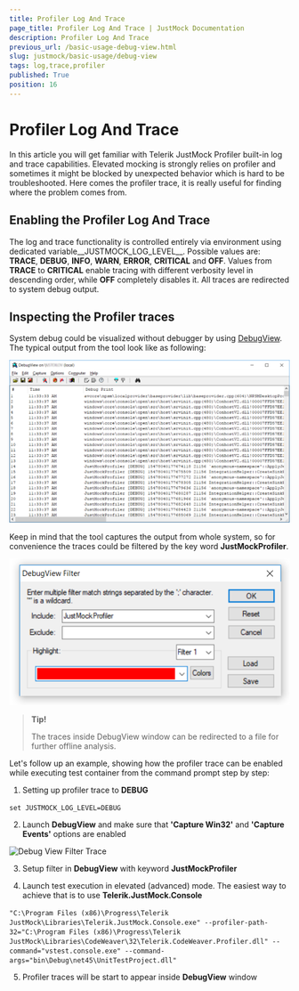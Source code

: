 ```yaml
---
title: Profiler Log And Trace
page_title: Profiler Log And Trace | JustMock Documentation
description: Profiler Log And Trace
previous_url: /basic-usage-debug-view.html
slug: justmock/basic-usage/debug-view
tags: log,trace,profiler
published: True
position: 16
---
```


# Profiler Log And Trace

In this article you will get familiar with Telerik JustMock Profiler built-in log and trace capabilities. Elevated mocking is strongly relies on profiler and sometimes it might be blocked by unexpected behavior which is hard to be troubleshooted. Here comes the profiler trace, it is really useful for finding where the problem comes from.

## Enabling the Profiler Log And Trace
The log and trace functionality is controlled entirely via environment using dedicated variable__JUSTMOCK\_LOG\_LEVEL__. Possible values are: __TRACE__, __DEBUG__, __INFO__, __WARN__, __ERROR__, __CRITICAL__ and __OFF__. Values from __TRACE__ to __CRITICAL__ enable tracing with different verbosity level in descending order, while __OFF__ completely disables it. All traces are redirected to system debug output.

## Inspecting the Profiler traces
System debug could be visualized without debugger by using [DebugView](https://docs.microsoft.com/en-us/sysinternals/downloads/debugview). The typical output from the tool look like as following:

![Debug View Traces](images/DebugView_Traces.png)

Keep in mind that the tool captures the output from whole system, so for convenience the traces could be filtered by the key word __JustMockProfiler__.

![Debug View Filter Trace](images/DebugView_FilterTrace.png)

> **Tip!**
>
>The traces inside DebugView window can be redirected to a file for further offline analysis.

Let's follow up an example, showing how the profiler trace can be enabled while executing test container from the command prompt step by step:

1. Setting up profiler trace to __DEBUG__

 ```set JUSTMOCK_LOG_LEVEL=DEBUG```

2. Launch __DebugView__ and make sure that __'Capture Win32'__ and __'Capture Events'__ options are enabled

![Debug View Filter Trace](images/DebugView_Capture.png)

3. Setup filter in __DebugView__ with keyword __JustMockProfiler__

4. Launch test execution in elevated (advanced) mode. The easiest way to achieve that is to use __Telerik.JustMock.Console__

```"C:\Program Files (x86)\Progress\Telerik JustMock\Libraries\Telerik.JustMock.Console.exe" --profiler-path-32="C:\Program Files (x86)\Progress\Telerik JustMock\Libraries\CodeWeaver\32\Telerik.CodeWeaver.Profiler.dll" --command="vstest.console.exe" --command-args="bin\Debug\net45\UnitTestProject.dll"```

5. Profiler traces will be start to appear inside __DebugView__ window